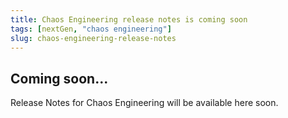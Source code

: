 ```yaml
---
title: Chaos Engineering release notes is coming soon
tags: [nextGen, "chaos engineering"]
slug: chaos-engineering-release-notes
---
```


## Coming soon...

Release Notes for Chaos Engineering will be available here soon.
